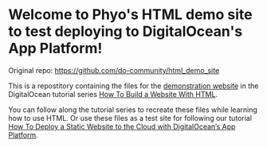 # Welcome to Phyo's HTML demo site to test deploying to DigitalOcean's App Platform!

Original repo: https://github.com/do-community/html_demo_site

This is a repostitory containing the files for the [demonstration website](https://html.sammy-codes.com) in the DigitalOcean tutorial series [How To Build a Website With HTML](https://www.digitalocean.com/community/tutorial_series/how-to-build-a-website-with-html).

You can follow along the tutorial series to recreate these files while learning how to use HTML. Or use these files as a test site for following our tutorial [How To Deploy a Static Website to the Cloud with DigitalOcean’s App Platform](https://www.digitalocean.com/community/tutorials/how-to-deploy-a-static-website-to-the-cloud-with-digitalocean-s-app-platform).  

